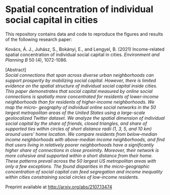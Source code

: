 # Spatial concentration of individual social capital in cities

This repository contains data and code to reproduce the figures and results of the following research paper:

Kovács, Á. J., Juhász, S., Bokányi, E., and Lengyel, B. (2021) Income-related spatial concentration of individual social capital in cities. *Environment and Planning B* 50 (4), 1072-1086.

[Abstract] <br/>
*Social connections that span across diverse urban neighborhoods can support prosperity by mobilizing social capital. However, there is limited evidence on the spatial structure of individual social capital inside cities. This
paper demonstrates that social capital measured by online social connections is spatially more concentrated for residents of lower-income neighborhoods than for residents of higher-income neighborhoods. We map the micro- geography of individual online social networks in the 50 largest metropolitan areas of the United States using a large-scale geolocalized Twitter dataset. We analyze the spatial dimension of individual social capital by the share
of friends, closed triangles, and share of supported ties within circles of short distance radii (1, 3, 5, and 10 km) around users’ home location. We compare residents from below-median income neighborhoods with above-median income neighborhoods, and find that users living in relatively poorer neighborhoods have a significantly higher share of connections in close proximity. Moreover, their network is more cohesive and supported within a short distance from their home. These patterns prevail across the 50 largest US metropolitan areas with only a few exceptions. The found disparities in the micro-geographic concentration of social capital can feed segregation and income inequality within cities constraining social circles of low-income residents.*

Preprint available at http://arxiv.org/abs/2107.13474
